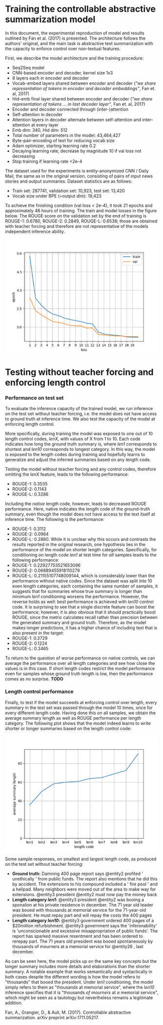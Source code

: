 # Training the controllable abstractive summarization model
In this document, the experimental reproduction of model and results outlined by Fan et al. (2017) is presented. The architecture follows the authors' original, and the main task is abstractive text summarization with the capacity to enforce control over non-textual features. 

First, we describe the model architecture and the training procedure:
* Seq2Seq model
* CNN-based encoder and decoder, kernel size 1x3
* 8 layers each in encoder and decoder
* Vocab-embed layers shared between encoder and decoder (*"we share representation of tokens in encoder and decoder embeddings"*, Fan et. al, 2017)
* Hid-emb final layer shared between encoder and decoder (*"we share representation of tokens ... in last decoder layer"*, Fan et. al, 2017)
* Encoder and decoder connected through (inter-)attention
* Self-attention in decoder
* Attention layers in decoder alternate between self-attention and inter-attention at every layer
* Emb dim: 340, Hid dim: 512
* Total number of parameters in the model: 43,464,427
* Byte-pair-encoding of text for reducing vocab size
* Adam optimizer, starting learning rate 0.2
* Decaying learning rate; decrease by magnitude 10 if val loss not decreasing
* Stop training if learning rate <2e-4

The dataset used for the experiments is entity-anonymized CNN / Daily Mail, the same as in the original version, consisting of pairs of input news stories and output summaries. Dataset statistics are as follows: 

* Train set: 287741, validation set: 10,923, test set: 13,420
* Vocab size under BPE (=output dim): 19,423

To achieve the finishing condition (val loss < 2e-4), it took 21 epochs and approximately 48 hours of training. The train and model losses in the figure below. The ROUGE score on the validation set by the end of training is ROUGE-1: 0.6780, ROUGE-2: 0.2849, ROUGE-L: 0.6538; those are obtained with teacher forcing and therefore are not representative of the models independent inference ability. 

<p align="center">
  <img src="../train_test_plots/train_val_loss.png" alt="train-validation-loss"/>
</p>

# Testing without teacher forcing and enforcing length control
### Performance on test set
To evaluate the inference capacity of the trained model, we run inference on the test set without teacher forcing, i.e. the model does not have access to ground truth at inference time. We also test the capacity of the model at enforcing length control.

More specifically, during training the model was exposed to one out of 10 length control codes, *lenX*, with values of X from 1 to 10. Each code indicates how long the ground truth summary is, where *len1* corresponds to shortest and *len10* corresponds to longest category. In this way, the model is exposed to the length codes during training and hopefully learns to generalize and adjust the inferred summaries based on any length code. 

Testing the model without teacher forcing and any control codes, therefore omitting the *lenX* feature, leads to the following performance: 
* ROUGE-1: 0.3535
* ROUGE-2: 0.1143
* ROUGE-L: 0.3286

Including the *native* length code, however, leads to decreased ROUGE performance. Here, native indicates the length code of the ground-truth summary, even though the model does not have access to the text itself at inference time. The following is the performance:
* ROUGE-1: 0.3112
* ROUGE-2: 0.0964
* ROUGE-L: 0.2880.
While it is unclear why this occurs and contrasts the results reported in the original research, one hypothesis lies in the performance of the model on shorter length categories. Specifically, for conditioning on length code *len1* at test time for *all* samples leads to the following performance:
* ROUGE-1: 0.22927753521653096
* ROUGE-2: 0.06689455918110279
* ROUGE-L: 0.21155107748009144,
which is considerably lower than the performance without native codes. Since the dataset was split into 10 even length categories, each containing the same number of samples, it suggests that for summaries whose true summary is longer than minimum *len1* conditioning worsens the performance. However, the reverse holds as well: best performance is achieved with *len10* control code. It is surprising to see that a single discrete feature can boost the performance; however, it is also obvious that it should practically boost ROUGE, since the metric calculates recall rather than precision between the generated summary and ground truth. Therefore, as the model makes longer predictions, it has a higher chance of including text that is also present in the target:
* ROUGE-1: 0.3729
* ROUGE-2: 0.1224
* ROUGE-L: 0.3465

To return to the question of worse performance on native controls, we can average the performance over all length categories and see how close the values is in this case. If short length codes restrict the model performance even for samples whose ground truth length is low, then the performance comes as no surprise. **TODO**


### Length control performance

Finally, to test if the model succeeds at enforcing control over length, every summary in the test set was passed through the model 10 times, once for every different length code. Having done this on all samples, we obtain the average summary length as well as ROUGE performance per length category. The following plot shows that the model indeed learns to write shorter or longer summaries based on the length control code:

<p align="center">
  <img src="../train_test_plots/test_length_control.png" alt="length-control-test"/>
</p>


Some sample responses, on smallest and largest length code, as produced on the test set without teacher forcing:  
* **Ground truth:** Damning 400 page report says @entity2 profited ' unethically ' from public funds. The report also mentions that he did this by accident. The extensions to his compound included a ' fire pool ' and a helipad. Many neighbors were moved out of the area to make way for extensions. @entity3 president @entity2 must now pay the money back
* **Length category *len1*:**  @entity3 president @entity2 was booing a sponalion at his private residence in december. The 71 year old leader was booed with thousands at memorial service for the 71-year-old president. He must repay part and will repay the costs the 400 pages
* **Length category *len10*:**  @entity3 government ordered 400 pages of a $20million refurbishment. @entity3 government says the 'inferonability' is 'unconscionable and excessive misappropriation of public funds'. The report has sparked massive resentment and has been ordered to rerepay part. The 71 years old president was booed spontaneously by thousands of mourners at a memorial service for @entity26 , last december.

As can be seen here, the model picks up on the same key concepts but the longer summary includes more details and elaborations than the shorter summary. A notable example that works semantically and syntactically in both cases despite the different wording is how the model refers to "thousands" that booed the president. Under *len1* conditioning, the model simply refers to them as "thousands at memorial service", where the *len10* inference specifies that it is "thousands *of mourners* at *a* memorial service", which might be seen as a tautology but nevertheless remains a legitimate addition. 


Fan, A., Grangier, D., & Auli, M. (2017). Controllable abstractive summarization. arXiv preprint arXiv:1711.05217.
